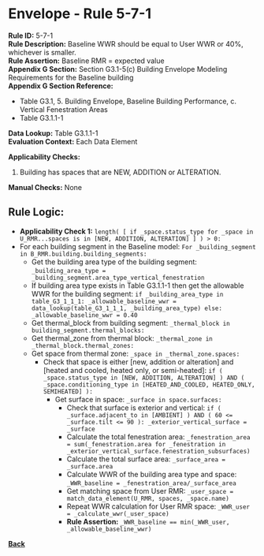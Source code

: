# Envelope - Rule 5-7-1 
**Rule ID:** 5-7-1  
**Rule Description:** Baseline WWR should be equal to User WWR or 40%, whichever is smaller.  
**Rule Assertion:** Baseline RMR = expected value  
**Appendix G Section:** Section G3.1-5(c) Building Envelope Modeling Requirements for the Baseline building  
**Appendix G Section Reference:**
- Table G3.1, 5. Building Envelope, Baseline Building Performance, c. Vertical Fenestration Areas
- Table G3.1.1-1

**Data Lookup:** Table G3.1.1-1  
**Evaluation Context:**  Each Data Element  

**Applicability Checks:** 
1. Building has spaces that are NEW, ADDITION or ALTERATION.

**Manual Checks:** None  

## Rule Logic:
- **Applicability Check 1:** `length( [ if _space.status_type for _space in U_RMR...spaces is in [NEW, ADDITION, ALTERATION] ] ) > 0:`  
- For each building segment in the Baseline model: `For _building_segment in B_RMR.building.building_segments:`
    - Get the building area type of the building segment: `_building_area_type = _building_segment.area_type_vertical_fenestration`
    - If building area type exists in Table G3.1.1-1 then get the allowable WWR for the building segment: `if _building_area_type in table_G3_1_1_1: _allowable_baseline_wwr = data_lookup(table_G3_1_1_1, _building_area_type) else: _allowable_baseline_wwr = 0.40`
    - Get thermal_block from building segment: `_thermal_block in building_segment.thermal_blocks:`
    - Get thermal_zone from thermal block: `_thermal_zone in _thermal_block.thermal_zones:`
    - Get space from thermal zone: `_space in _thermal_zone.spaces:`
        - Check that space is either [new, addition or alteration] and [heated and cooled, heated only, or semi-heated]: `if ( _space.status_type in [NEW, ADDITION, ALTERATION] ) AND ( _space.conditioning_type in [HEATED_AND_COOLED, HEATED_ONLY, SEMIHEATED] ):` 
            - Get surface in space: `_surface in space.surfaces:`
                - Check that surface is exterior and vertical: `if ( _surface.adjacent_to in [AMBIENT] ) AND ( 60 <= _surface.tilt <= 90 ): _exterior_vertical_surface = _surface`  
                - Calculate the total fenestration area: `_fenestration_area = sum(_fenestration.area for _fenestration in _exterior_vertical_surface.fenestration_subsurfaces)`
                - Calculate the total surface area: `_surface_area = _surface.area`  
                - Calculate WWR of the building area type and space: `_WWR_baseline = _fenestration_area/_surface_area`
                - Get matching space from User RMR: `_user_space = match_data_element(U_RMR, spaces, _space.name)`
                - Repeat WWR calculation for User RMR space: `_WWR_user = _calculate_wwr(_user_space)`
                - **Rule Assertion:** `_WWR_baseline == min(_WWR_user, _allowable_baseline_wwr)`

**[Back](../_toc.md)**
